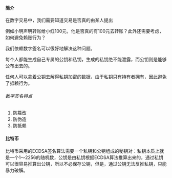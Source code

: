 #### 简介
在数字交易中，我们需要知道交易是否真的由某人提出

例如小明声明转账给小红100元，他是否真的有100元去转账？此外还需要考虑，如何避免赖账行为？

我们依赖数字签名可以很好地解决这种问题。

每个人都能生成自己专属的公钥和私钥，生成的私钥绝不能泄露，而公钥则是能够公布出去的。

任何人可以拿着公钥去解得私钥加密的数据，由于私钥只有持有者拥有，因此避免了抵赖行为。

###### 数字签名特点
1. 防篡改
2. 防伪造
3. 防抵赖

#### 比特币
比特币采用的ECDSA签名算法需要一个私钥和公钥组成的秘钥对：私钥本质上就是一个1～2256的随机数，公钥是由私钥根据ECDSA算法推算出来的，通过私钥可以很容易推算出公钥，所以不必保存公钥，但是，通过公钥无法反推私钥，只能暴力破解。